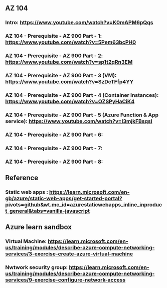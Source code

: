 ## AZ 104

### Intro: https://www.youtube.com/watch?v=K0mAPM6pQqs
### AZ 104 - Prerequisite - AZ 900 Part - 1: https://www.youtube.com/watch?v=5Pem63bcPH0
### AZ 104 - Prerequisite - AZ 900 Part - 2: https://www.youtube.com/watch?v=sp1t2qRn3EM
### AZ 104 - Prerequisite - AZ 900 Part - 3 (VM): https://www.youtube.com/watch?v=SzDcTFfp4YY
### AZ 104 - Prerequisite - AZ 900 Part - 4 (Container Instances): https://www.youtube.com/watch?v=OZSPyHaCiK4
### AZ 104 - Prerequisite - AZ 900 Part - 5 (Azure Function & App service): https://www.youtube.com/watch?v=I3mjkFBsqsI
### AZ 104 - Prerequisite - AZ 900 Part - 6:
### AZ 104 - Prerequisite - AZ 900 Part - 7:
### AZ 104 - Prerequisite - AZ 900 Part - 8:

## Reference
### Static web apps : https://learn.microsoft.com/en-gb/azure/static-web-apps/get-started-portal?pivots=github&wt.mc_id=azurestaticwebapps_inline_inproduct_general&tabs=vanilla-javascript

## Azure learn sandbox
### Virtual Machine: https://learn.microsoft.com/en-us/training/modules/describe-azure-compute-networking-services/3-exercise-create-azure-virtual-machine
### Nwtwork security group: https://learn.microsoft.com/en-us/training/modules/describe-azure-compute-networking-services/9-exercise-configure-network-access
